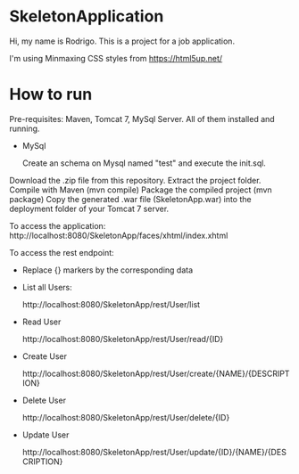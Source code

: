 # SkeletonApplication

Hi, my name is Rodrigo.
This is a project for a job application.


I'm using Minmaxing CSS styles from https://html5up.net/

# How to run

Pre-requisites: Maven, Tomcat 7, MySql Server. All of them installed and running.

* MySql

    Create an schema on Mysql named "test" and execute the init.sql.

Download the .zip file from this repository. 
Extract the project folder.
Compile with Maven (mvn compile)
Package the compiled project (mvn package)
Copy the generated .war file (SkeletonApp.war) into the deployment folder of your Tomcat 7 server.

To access the application:
http://localhost:8080/SkeletonApp/faces/xhtml/index.xhtml


To access the rest endpoint:
* Replace {} markers by the corresponding data

- List all Users:

    http://localhost:8080/SkeletonApp/rest/User/list 


- Read User

    http://localhost:8080/SkeletonApp/rest/User/read/{ID} 


- Create User

    http://localhost:8080/SkeletonApp/rest/User/create/{NAME}/{DESCRIPTION}

- Delete User

    http://localhost:8080/SkeletonApp/rest/User/delete/{ID}

- Update User

    http://localhost:8080/SkeletonApp/rest/User/update/{ID}/{NAME}/{DESCRIPTION}
